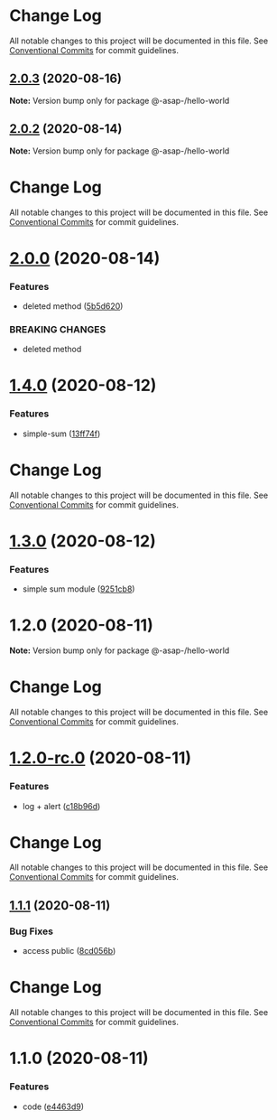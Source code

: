 # Change Log

All notable changes to this project will be documented in this file.
See [Conventional Commits](https://conventionalcommits.org) for commit guidelines.

## [2.0.3](https://github.com/softspiders/lerna-ts-ci-starter/compare/@-asap-/hello-world@2.0.2...@-asap-/hello-world@2.0.3) (2020-08-16)

**Note:** Version bump only for package @-asap-/hello-world






## [2.0.2](https://github.com/AlexSav94/lerna-ci-example/compare/@-asap-/hello-world@2.0.0...@-asap-/hello-world@2.0.2) (2020-08-14)

**Note:** Version bump only for package @-asap-/hello-world





# Change Log

All notable changes to this project will be documented in this file. See
[Conventional Commits](https://conventionalcommits.org) for commit guidelines.

# [2.0.0](https://github.com/AlexSav94/lerna-ci-example/compare/@-asap-/hello-world@1.4.0...@-asap-/hello-world@2.0.0) (2020-08-14)

### Features

- deleted method
  ([5b5d620](https://github.com/AlexSav94/lerna-ci-example/commit/5b5d620b181270b1c2a67386d09bcca89ece3622))

### BREAKING CHANGES

- deleted method

# [1.4.0](https://github.com/AlexSav94/lerna-ci-example/compare/@-asap-/hello-world@1.3.0...@-asap-/hello-world@1.4.0) (2020-08-12)

### Features

- simple-sum
  ([13ff74f](https://github.com/AlexSav94/lerna-ci-example/commit/13ff74fa80125004bb791fdc2378db541c980313))

# Change Log

All notable changes to this project will be documented in this file. See
[Conventional Commits](https://conventionalcommits.org) for commit guidelines.

# [1.3.0](https://github.com/AlexSav94/lerna-ci-example/compare/@-asap-/hello-world@1.2.0...@-asap-/hello-world@1.3.0) (2020-08-12)

### Features

- simple sum module
  ([9251cb8](https://github.com/AlexSav94/lerna-ci-example/commit/9251cb803ca80ddca70f5d40959d6901ca480583))

# 1.2.0 (2020-08-11)

**Note:** Version bump only for package @-asap-/hello-world

# Change Log

All notable changes to this project will be documented in this file. See
[Conventional Commits](https://conventionalcommits.org) for commit guidelines.

# [1.2.0-rc.0](https://github.com/AlexSav94/lerna-ci-example/compare/@-asap-/hello-world@1.1.1...@-asap-/hello-world@1.2.0-rc.0) (2020-08-11)

### Features

- log + alert
  ([c18b96d](https://github.com/AlexSav94/lerna-ci-example/commit/c18b96d2307f53bbafff03648c222f70d73aa91f))

# Change Log

All notable changes to this project will be documented in this file. See
[Conventional Commits](https://conventionalcommits.org) for commit guidelines.

## [1.1.1](https://github.com/AlexSav94/lerna-ci-example/compare/@-asap-/hello-world@1.1.0...@-asap-/hello-world@1.1.1) (2020-08-11)

### Bug Fixes

- access public
  ([8cd056b](https://github.com/AlexSav94/lerna-ci-example/commit/8cd056b10477438dccaf36472aae71d24e6ec8a6))

# Change Log

All notable changes to this project will be documented in this file. See
[Conventional Commits](https://conventionalcommits.org) for commit guidelines.

# 1.1.0 (2020-08-11)

### Features

- code
  ([e4463d9](https://github.com/AlexSav94/lerna-ci-example/commit/e4463d997aac42e61cd7c46a023c2a825e55649b))
